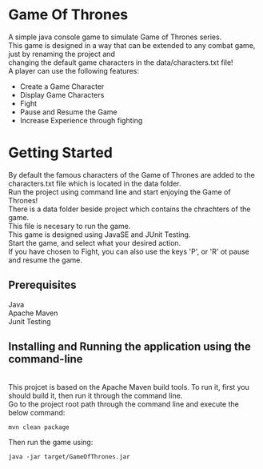 # Game Of Thrones
A simple java console game to simulate Game of Thrones series.
<br />
This game is designed in a way that can be extended to any combat game, just by renaming the project and
<br />
changing the default game characters in the data/characters.txt file!
<br />
A player can use the following features:
<br />
<ul>
<li>
 Create a Game Character
</li>
<li>
 Display Game Characters
</li>
<li>
 Fight
</li>
<li>
 Pause and Resume the Game
</li>
<li>
 Increase Experience through fighting
</li>
</ul>

# Getting Started
By default the famous characters of the Game of Thrones are added to the characters.txt file which is located in the data folder.
<br />
Run the project using command line and start enjoying the Game of Thrones!
<br />
There is a data folder beside project which contains the chrachters of the game.
<br />
This file is necesary to run the game.
<br />
This game is designed using JavaSE and JUnit Testing.
<br />
Start the game, and select what your desired action.
<br />
If you have chosen to Fight, you can also use the keys 'P', or 'R' ot pause and resume the game.


## Prerequisites
Java
<br />
Apache Maven
<br />
Junit Testing

## Installing and Running the application using the command-line
<br />
This projcet is based on the Apache Maven build tools. To run it, first you should build it, then run it through the command line.
<br />
 Go to the project root path through the command line and execute the below command:

`mvn clean package`

Then run the game using:

`java -jar target/GameOfThrones.jar`








